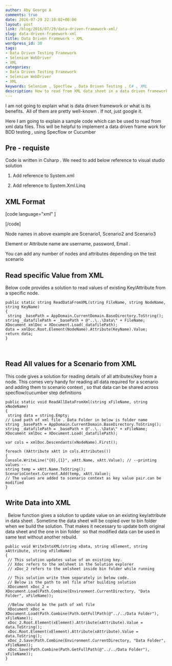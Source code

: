 ```yaml
---
author: Aby George A
comments: true
date: 2016-07-29 22:10:02+00:00
layout: post
link: /blog/2016/07/29/data-driven-framework-xml/
slug: data-driven-framework-xml
title: Data Driven Framework - XML
wordpress_id: 30
tags:
- Data Driven Testing Framework
- Selenium WebDriver
- XML
categories:
- Data Driven Testing Framework
- Selenium WebDriver
- XML
keywords: Selenium , Specflow , Data Driven Testing , C# , XML
description: How to read from XML data sheet in a data driven framework using selenium webdriver and C#
---
```


I am not going to explain what is data driven framework or what is its benefits.  All of them are pretty well-known . If not, just google it.

Here I am going to explain a sample code which can be used to read from xml data files. This will be helpful to implement a data driven frame work for BDD testing , using Specflow or Cucumber


## Pre - requiste


Code is written in Csharp . We need to add below reference to visual studio solution



	
  1. Add reference to System.xml

	
  2. Add reference to System.Xml.Linq




## **XML Format**


[code language="xml" ]




[/code]

Node names in above example are Scenario1, Scenario2 and Scenario3

Element or Attribute name are username, password, Email .

You can add any number of nodes and attributes depending on the test scenario


## **Read specific Value from XML**


Below code provides a solution to read values of existing Key/Attribute from a specific node.

```
public static string ReadDataFromXML(string FileName, string NodeName, string KeyName)
{
 string _basePath = AppDomain.CurrentDomain.BaseDirectory.ToString();
string _datafilePath = _basePath + @"..\..\Data\" + FileName;
XDocument xmlDoc = XDocument.Load(_datafilePath);
data = xmlDoc.Root.Element(NodeName).Attribute(KeyName).Value;
return data;
}
```


 




## Read All values for a Scenario from XML


This code gives a solution for reading details of all attributes/key from a node. This comes very handy for reading all data required for a scenario and adding them to scenario context , so that data can be shared across specflow/cucumber step definitions

```
public static void ReadAllDataFromXml(string xFileName, string xNodeName)
{
 string data = string.Empty;
// Load path of xml file . Data Folder in below is folder name
string _basePath = AppDomain.CurrentDomain.BaseDirectory.ToString();
string _datafilePath = _basePath + @"..\..\Data\" + xFileName;
XDocument xmlDoc = XDocument.Load(_datafilePath);

var cols = xmlDoc.Descendants(xNodeName).First();

foreach (XAttribute xAtt in cols.Attributes())
{
Console.WriteLine("{0},{1}", xAtt.Name, xAtt.Value); // --printing values --
string temp = xAtt.Name.ToString();
ScenarioContext.Current.Add(temp, xAtt.Value);
// The values are added to scenario context as key value pair.can be modified
}
```





## Write Data into XML




  Below function gives a solution to update value on an existing key/attribute in data sheet . Sometime the data sheet will be copied over to bin folder when we build the solution. That makes it necessary to update both original data sheet and the one in bin folder  so that modified data can be used in same test without another rebuild.

```
public void WriteIntoXML(string xData, string xElement, string xAttribute, string xFileName)
{
 // This solution updates value of an existing key.
 // Xdoc refers to the xmlsheet in the Solution explorer
 // xDoc_2 refers to the xmlsheet inside bin folder while running

 // This solution write them separately in below code.
 // Below is the path to xml file after building solution
 XDocument xDoc_2 = XDocument.Load(Path.Combine(Environment.CurrentDirectory, "Data Folder", xFileName));

 //Below should be the path of xml file
 XDocument xDoc = XDocument.Load(Path.Combine(Path.GetFullPath(@"../../Data Folder"), xFileName));
 xDoc_2.Root.Element(xElement).Attribute(xAttribute).Value = data.ToString();
 xDoc.Root.Element(xElement).Attribute(xAttribute).Value = data.ToString();
 xDoc_2.Save(Path.Combine(Environment.CurrentDirectory, "Data Folder", xFileName));
 xDoc.Save(Path.Combine(Path.GetFullPath(@"../../Data Folder"), xFileName));
}
```





